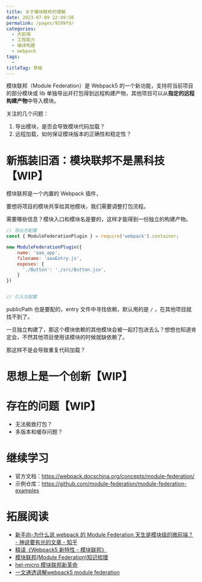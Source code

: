 ```yaml
---
title: 关于模块联邦的理解
date: 2023-07-09 22:49:58
permalink: /pages/9199fd/
categories: 
  - 大前端
  - 工程能力
  - 编译构建
  - webpack
tags: 
  - 
titleTag: 草稿
---
```


模块联邦（Module Federation）是 Webpack5 的一个新功能，支持将当前项目的部分模块或 lib 单独导出并打包得到远程构建产物，其他项目可以从**指定的远程构建产物**中导入模块。

<!-- more -->

关注的几个问题：
1. 导出模块，是否会导致模块代码加载？
2. 远程加载，如何保证模块版本的正确性和稳定性？

# 新瓶装旧酒：模块联邦不是黑科技【WIP】

模块联邦是一个内置的 Webpack 插件，

要想将项目的模块共享给其他模块，我们需要调整打包流程。

需要哪些信息？模块入口和模块名是要的，这样才能得到一份独立的构建产物。
```js
// 导出方配置
const { ModuleFederationPlugin } = require('webpack').container;

new ModuleFederationPlugin({
    name: 'aaa_app',
    filename: 'aaaEntry.js',
    exposes: {
      './Button': './src/Button.jsx',
    }
})


// 引入方配置

```


publicPath 也是要配的，entry 文件中寻找依赖，默认用的是 `/` ，在其他项目就找不到了。


一旦独立构建了，那这个模块依赖的其他模块会被一起打包进去么？想想也知道肯定会，不然其他项目使用该模块的时候就缺依赖了。

那这样不是会导致重复代码加载？



# 思想上是一个创新【WIP】



# 存在的问题【WIP】

- 无法极致打包？
- 多版本和缓存问题？

# 继续学习

- 官方文档：https://webpack.docschina.org/concepts/module-federation/
- 示例仓库：https://github.com/module-federation/module-federation-examples

# 拓展阅读
- [新手向-为什么说 webpack 的 Module Federation 天生是模块级的微前端？ - 神说要有光的文章 - 知乎](https://zhuanlan.zhihu.com/p/614907086)
- [精读《Webpack5 新特性 - 模块联邦》](https://zhuanlan.zhihu.com/p/115403616)
- [模块联邦(Module Federation)知识梳理](https://juejin.cn/post/7198041700563370041)
- [hel-micro 模块联邦新革命](https://juejin.cn/post/7138792768234586148)
- [一文通透讲解webpack5 module federation](https://juejin.cn/post/7048125682861703181)